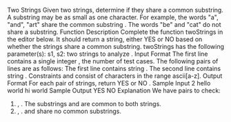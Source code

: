 Two Strings
Given two strings, determine if they share a common substring. A substring may be as small as one
character.
For example, the words "a", "and", "art" share the common substring . The words "be" and "cat" do not
share a substring.
Function Description
Complete the function twoStrings in the editor below. It should return a string, either YES or NO based
on whether the strings share a common substring.
twoStrings has the following parameter(s):
s1, s2: two strings to analyze .
Input Format
The first line contains a single integer , the number of test cases.
The following pairs of lines are as follows:
The first line contains string .
The second line contains string .
Constraints
and consist of characters in the range ascii[a-z].
Output Format
For each pair of strings, return YES or NO .
Sample Input
2
hello
world
hi
world
Sample Output
YES
NO
Explanation
We have pairs to check:
1. , . The substrings and are common to both strings.
2. , . and share no common substrings.
